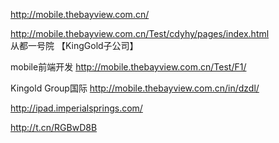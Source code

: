 http://mobile.thebayview.com.cn/  

http://mobile.thebayview.com.cn/Test/cdyhy/pages/index.html  
从都一号院 【KingGold子公司】

mobile前端开发 
http://mobile.thebayview.com.cn/Test/F1/ 

Kingold Group国际
http://mobile.thebayview.com.cn/in/dzdl/ 

http://ipad.imperialsprings.com/

http://t.cn/RGBwD8B  
